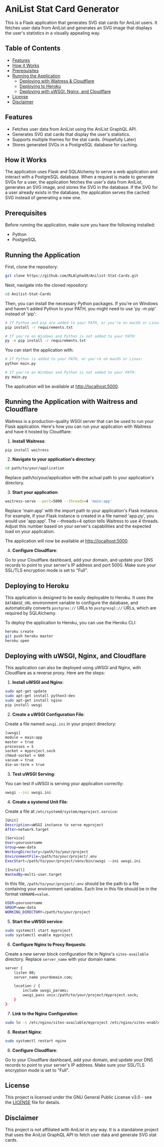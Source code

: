# AniList Stat Card Generator

This is a Flask application that generates SVG stat cards for AniList users. It fetches user data from AniList and generates an SVG image that displays the user's statistics in a visually appealing way.

## Table of Contents

- [Features](#features)
- [How it Works](#how-it-works)
- [Prerequisites](#prerequisites)
- [Running the Application](#running-the-application)
  - [Deploying with Waitress & Cloudflare](#running-the-application-with-waitress-and-cloudflare)
  - [Deploying to Heroku](#deploying-to-heroku)
  - [Deploying with uWSGI, Nginx, and Cloudflare](#deploying-with-uwsgi-nginx-and-cloudflare)
- [License](#license)
- [Disclaimer](#disclaimer)

## Features

- Fetches user data from AniList using the AniList GraphQL API.
- Generates SVG stat cards that display the user's statistics.
- Supports multiple themes for the stat cards. (Hopefully Later)
- Stores generated SVGs in a PostgreSQL database for caching.

## How it Works

The application uses Flask and SQLAlchemy to serve a web application and interact with a PostgreSQL database. When a request is made to generate SVGs for a user, the application fetches the user's data from AniList, generates an SVG image, and stores the SVG in the database. If the SVG for a user already exists in the database, the application serves the cached SVG instead of generating a new one.

## Prerequisites

Before running the application, make sure you have the following installed:

- Python
- PostgreSQL

## Running the Application

First, clone the repository:

```bash
git clone https://github.com/RLAlpha49/Anilist-Stat-Cards.git
```

Next, navigate into the cloned repository:

```bash
cd Anilist-Stat-Cards
```

Then, you can install the necessary Python packages. If you're on Windows and haven't added Python to your PATH, you might need to use 'py -m pip' instead of 'pip':

```bash
# If Python and pip are added to your PATH, or you're on macOS or Linux:
pip install -r requirements.txt

# If you're on Windows and Python is not added to your PATH:
py -m pip install -r requirements.txt
```

You can start the application with:

```bash
# If Python is added to your PATH, or you're on macOS or Linux:
python main.py

# If you're on Windows and Python is not added to your PATH:
py main.py
```

The application will be available at [http://localhost:5000](http://localhost:5000).

## Running the Application with Waitress and Cloudflare

Waitress is a production-quality WSGI server that can be used to run your Flask application. Here's how you can run your application with Waitress and have it hosted by Cloudflare:

1. **Install Waitress**:

```bash
pip install waitress
```

2. **Navigate to your application's directory**:

```bash
cd path/to/your/application
```

Replace path/to/your/application with the actual path to your application's directory.

3. **Start your application**:

```bash
waitress-serve --port=5000 --threads=4 'main:app'
```

Replace 'main:app' with the import path to your application's Flask instance. For example, if your Flask instance is created in a file named 'app.py', you would use 'app:app'. The --threads=4 option tells Waitress to use 4 threads. Adjust this number based on your server's capabilities and the expected load on your application.

The application will now be available at [http://localhost:5000](http://localhost:5000).

4. **Configure Cloudflare**:

Go to your Cloudflare dashboard, add your domain, and update your DNS records to point to your server's IP address and port 5000. Make sure your SSL/TLS encryption mode is set to "Full".

## Deploying to Heroku

This application is designed to be easily deployable to Heroku. It uses the `DATABASE_URL` environment variable to configure the database, and automatically converts `postgres://` URLs to `postgresql://` URLs, which are required by SQLAlchemy.

To deploy the application to Heroku, you can use the Heroku CLI:

```bash
heroku create
git push heroku master
heroku open
```

## Deploying with uWSGI, Nginx, and Cloudflare

This application can also be deployed using uWSGI and Nginx, with Cloudflare as a reverse proxy. Here are the steps:

1. **Install uWSGI and Nginx**:

```bash
sudo apt-get update
sudo apt-get install python3-dev
sudo apt-get install nginx
pip install uwsgi
```

2. **Create a uWSGI Configuration File**:

Create a file named `uwsgi.ini` in your project directory:

```bash
[uwsgi]
module = main:app
master = true
processes = 5
socket = myproject.sock
chmod-socket = 660
vacuum = true
die-on-term = true
```

3. **Test uWSGI Serving**:

You can test if uWSGI is serving your application correctly:

```bash
uwsgi --ini uwsgi.ini
```

4. **Create a systemd Unit File**:

Create a file at `/etc/systemd/system/myproject.service`:

```bash
[Unit]
Description=uWSGI instance to serve myproject
After=network.target

[Service]
User=yourusername
Group=www-data
WorkingDirectory=/path/to/your/project
EnvironmentFile=/path/to/your/project/.env
ExecStart=/path/to/your/project/venv/bin/uwsgi --ini uwsgi.ini

[Install]
WantedBy=multi-user.target
```

In this file, `/path/to/your/project/.env` should be the path to a file containing your environment variables. Each line in this file should be in the format `VARNAME=value.`

```bash
USER=yourusername
GROUP=www-data
WORKING_DIRECTORY=/path/to/your/project
```

5. **Start the uWSGI service**:

```bash
sudo systemctl start myproject
sudo systemctl enable myproject
```

6. **Configure Nginx to Proxy Requests**:

Create a new server block configuration file in Nginx's `sites-available` directory. Replace `server_name` with your domain name:

```bash
server {
    listen 80;
    server_name yourdomain.com;

    location / {
        include uwsgi_params;
        uwsgi_pass unix:/path/to/your/project/myproject.sock;
    }
}
```

7. **Link to the Nginx Configuration**:

```bash
sudo ln -s /etc/nginx/sites-available/myproject /etc/nginx/sites-enabled
```

8. **Restart Nginx**:

```bash
sudo systemctl restart nginx
```

8. **Configure Cloudflare**:

Go to your Cloudflare dashboard, add your domain, and update your DNS records to point to your server's IP address. Make sure your SSL/TLS encryption mode is set to "Full".

## License

This project is licensed under the GNU General Public License v3.0 - see the [LICENSE](LICENSE) file for details.

## Disclaimer

This project is not affiliated with AniList in any way. It is a standalone project that uses the AniList GraphQL API to fetch user data and generate SVG stat cards.
